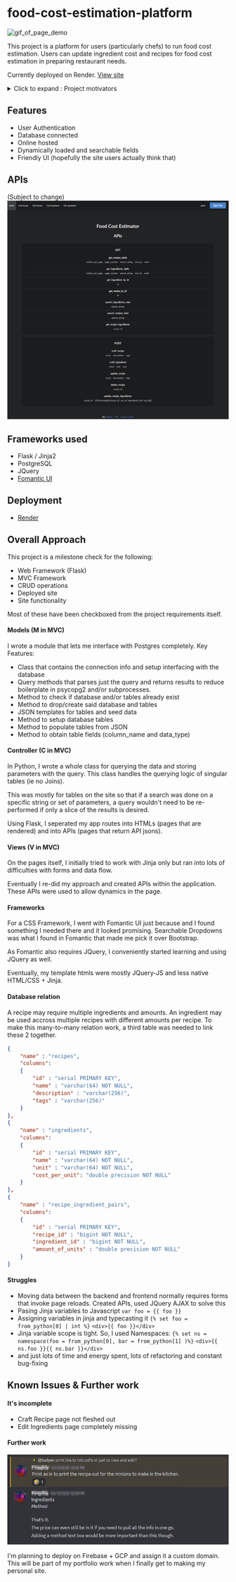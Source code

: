 # food-cost-estimation-platform

![gif_of_page_demo](/readme_stuff/crud_demo.gif)

This project is a platform for users (particularly chefs) to run food cost estimation.
Users can update ingredient cost and recipes for food cost estimation in preparing restaurant needs.

Currently deployed on Render. [View site](https://food-cost-estimation-platform.onrender.com)

<details>
  <summary>Click to expand : Project motivators</summary>
  <img src="/readme_stuff/project_desc.png"></img>
  <img src="/readme_stuff/short_discord.png"></img>
</details>

## Features

- User Authentication
- Database connected
- Online hosted
- Dynamically loaded and searchable fields
- Friendly UI (hopefully the site users actually think that)

## APIs

(Subject to change)
![image_of_apis_page](/readme_stuff/apis.png)

## Frameworks used

- Flask / Jinja2
- PostgreSQL
- JQuery
- [Fomantic UI](https://fomantic-ui.com/)

## Deployment

- [Render](https://render.com/)

## Overall Approach

This project is a milestone check for the following:

- Web Framework (Flask)
- MVC Framework
- CRUD operations
- Deployed site
- Site functionality

Most of these have been checkboxed from the project requirements itself.

#### Models (M in MVC)

I wrote a module that lets me interface with Postgres completely. Key Features:

- Class that contains the connection info and setup interfacing with the database
- Query methods that parses just the query and returns results to reduce boilerplate in psycopg2 and/or subprocesses.
- Method to check if database and/or tables already exist
- Method to drop/create said database and tables
- JSON templates for tables and seed data
- Method to setup database tables
- Method to populate tables from JSON
- Method to obtain table fields (column_name and data_type)

#### Controller (C in MVC)

In Python, I wrote a whole class for querying the data and storing parameters with the query.
This class handles the querying logic of singular tables (ie no Joins).

This was mostly for tables on the site so that if a search was done on a specific string or set of parameters, a query wouldn't need to be re-performed if only a slice of the results is desired.

Using Flask, I seperated my app routes into HTMLs (pages that are rendered) and into APIs (pages that return API jsons).

#### Views (V in MVC)

On the pages itself, I initially tried to work with Jinja only but ran into lots of difficulties with forms and data flow.

Eventually I re-did my approach and created APIs within the application.
These APIs were used to allow dynamics in the page.

#### Frameworks

For a CSS Framework, I went with Fomantic UI just because and I found something I needed there and it looked promising. Searchable Dropdowns was what I found in Fomantic that made me pick it over Bootstrap.

As Fomantic also requires JQuery, I conveniently started learning and using JQuery as well.

Eventually, my template htmls were mostly JQuery-JS and less native HTML/CSS + Jinja.

#### Database relation

A recipe may require multiple ingredients and amounts.
An ingredient may be used accross multiple recipes with different amounts per recipe.
To make this many-to-many relation work, a third table was needed to link these 2 together.

```json
{
    "name" : "recipes",
    "columns": 
    {
        "id" : "serial PRIMARY KEY",
        "name" : "varchar(64) NOT NULL",
        "description" : "varchar(256)",
        "tags" : "varchar(256)"
    }
},
{
    "name" : "ingredients",
    "columns": 
    {
        "id" : "serial PRIMARY KEY",
        "name" : "varchar(64) NOT NULL",
        "unit" : "varchar(64) NOT NULL",
        "cost_per_unit": "double precision NOT NULL"
    }
},
{
    "name" : "recipe_ingredient_pairs",
    "columns": 
    {
        "id" : "serial PRIMARY KEY",
        "recipe_id" : "bigint NOT NULL",
        "ingredient_id" : "bigint NOT NULL",
        "amount_of_units" : "double precision NOT NULL"
    }
}
```

#### Struggles

- Moving data between the backend and frontend normally requires forms that invoke page reloads.
  Created APIs, used JQuery AJAX to solve this
- Pasing Jinja variables to Javascript
  `var foo = {{ foo }}`
- Assigning variables in jinja and typecasting it
  `{% set foo = from_python[0] | int %}`
  `<div>{{ foo }}</div>`
- Jinja variable scope is tight.
  So, I used Namespaces: `{% set ns = namespace(foo = from_python[0], bar = from_python[1] )%}`
  `<div>{{ ns.foo }}{{ ns.bar }}</div>`
- and just lots of time and energy spent, lots of refactoring and constant bug-fixing

## Known Issues & Further work

#### It's incomplete

- Craft Recipe page not fleshed out
- Edit Ingredients page completely missing

#### Further work

![further_work_img](/readme_stuff/further_work.png)

I'm planning to deploy on Firebase + GCP and assign it a custom domain.
This will be part of my portfolio work when I finally get to making my personal site.
